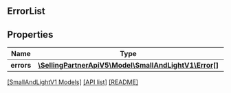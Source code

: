 ## ErrorList

## Properties

Name | Type | Description | Notes
------------ | ------------- | ------------- | -------------
**errors** | [**\SellingPartnerApiV5\Model\SmallAndLightV1\Error[]**](Error.md) |  | [optional]

[[SmallAndLightV1 Models]](../) [[API list]](../../Api) [[README]](../../../README.md)
